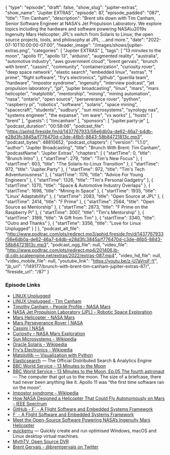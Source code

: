 {
  "type": "episode",
  "draft": false,
  "show_slug": "jupiter-extras",
  "show_name": "Jupiter EXTRAS",
  "episode": 87,
  "episode_padded": "087",
  "title": "Tim Canham",
  "description": "Brent sits down with Tim Canham, Senior Software Engineer at NASA's Jet Propulsion Laboratory. We explore topics including the hardware and software powering NASA\u2019s Ingenuity Mars Helicopter; JPL's switch from Solaris to Linux; the open source projects, tools, and philosophy at JPL, ...and more.",
  "date": "2022-07-10T10:00:00-07:00",
  "header_image": "/images/shows/jupiter-extras.png",
  "categories": [
    "Jupiter EXTRAS"
  ],
  "tags": [
    "13 minutes to the moon",
    "apollo 11",
    "apollo 13",
    "arduino",
    "augmented reality",
    "australia",
    "automotive industry",
    "aws government cloud",
    "brent gervais",
    "brunch with brent",
    "cassini",
    "community",
    "containerization",
    "curiosity rover",
    "deep space network",
    "elastic search",
    "embedded linux",
    "extras",
    "f prime",
    "flight software",
    "fry's electronics",
    "github",
    "guerilla team",
    "hardware",
    "impostor syndrome",
    "ingenuity",
    "interview podcast",
    "jet propulsion laboratory",
    "jpl",
    "jupiter broadcasting",
    "linux",
    "mars",
    "mars helicopter",
    "matplotlib",
    "mentorship",
    "mining",
    "mining automation",
    "nasa",
    "ontario",
    "open source",
    "perseverance rover",
    "python",
    "raspberry pi",
    "robotics",
    "software",
    "solaris",
    "space mining",
    "spacecraft",
    "students",
    "sudbury",
    "sun microsystems",
    "synology nas",
    "systems engineer",
    "the expanse",
    "vm ware",
    "vx works"
  ],
  "hosts": [
    "brent"
  ],
  "guests": [
    "timcanham"
  ],
  "sponsors": [
    "jupiter.party-je"
  ],
  "podcast_duration": "00:58:06",
  "podcast_file": "https://aphid.fireside.fm/d/1437767933/56e6db0a-de62-46a7-b4db-e28d3fc3845a/f776470d-c3de-46b5-8843-58b84721813c.mp3",
  "podcast_bytes": 48810652,
  "podcast_chapters": {
    "version": "1.1.0",
    "author": "Jupiter Broadcasting",
    "title": "Brunch With Brent: Tim Canham",
    "podcastName": "Jupiter Extras",
    "chapters": [
      {
        "startTime": 0,
        "title": "Brunch Intro"
      },
      {
        "startTime": 279,
        "title": "Tim's New Focus"
      },
      {
        "startTime": 603,
        "title": "The Solaris-to-Linux Transition"
      },
      {
        "startTime": 972,
        "title": "Jupiter.Party"
      },
      {
        "startTime": 972,
        "title": "Tim's Tech Adventurousness"
      },
      {
        "startTime": 1176,
        "title": "Advice For Young Engineers"
      },
      {
        "startTime": 1326,
        "title": "Tim's Personal Gadgetry"
      },
      {
        "startTime": 1370,
        "title": "Space & Automotive Industry Overlaps"
      },
      {
        "startTime": 1698,
        "title": "Mining In Space"
      },
      {
        "startTime": 1935,
        "title": "Linux' Adaptability"
      },
      {
        "startTime": 2083,
        "title": "Open Source at JPL"
      },
      {
        "startTime": 2414,
        "title": "F Prime"
      },
      {
        "startTime": 2564,
        "title": "Open Source as Mentorship"
      },
      {
        "startTime": 2873,
        "title": "F Prime on the Raspberry Pi"
      },
      {
        "startTime": 3007,
        "title": "Tim's Mentorship"
      },
      {
        "startTime": 3189,
        "title": "A Gift from Tim"
      },
      {
        "startTime": 3340,
        "title": "Outro and Thanks"
      },
      {
        "startTime": 3356,
        "title": "Love for Linux Unplugged"
      }
    ]
  },
  "podcast_alt_file": "http://www.podtrac.com/pts/redirect.mp3/aphid.fireside.fm/d/1437767933/56e6db0a-de62-46a7-b4db-e28d3fc3845a/f776470d-c3de-46b5-8843-58b84721813c.mp3",
  "podcast_ogg_file": null,
  "video_file": "http://www.podtrac.com/pts/redirect.mp4/201406.jb-dl.cdn.scaleengine.net/extras/2022/extras-087.mp4",
  "video_hd_file": null,
  "video_mobile_file": null,
  "youtube_link": "https://youtu.be/z-U7aVroF-Y",
  "jb_url": "/149177/brunch-with-brent-tim-canham-jupiter-extras-87/",
  "fireside_url": "/87"
}


### Episode Links

  * [LINUX Unplugged](https://linuxunplugged.com/ "LINUX Unplugged")
  * [LINUX Unplugged - Tim Canham](https://linuxunplugged.com/guests/timcanham "LINUX Unplugged - Tim Canham")
  * [Timothy Canham - People Profile - NASA Mars](https://mars.nasa.gov/people/profile/index.cfm?id=23038 "Timothy Canham - People Profile - NASA Mars")
  * [NASA Jet Propulsion Laboratory (JPL) - Robotic Space Exploration](https://www.jpl.nasa.gov/ "NASA Jet Propulsion Laboratory \(JPL\) - Robotic Space Exploration")
  * [Mars Helicopter - NASA Mars](https://mars.nasa.gov/technology/helicopter/#Overview "Mars Helicopter - NASA Mars")
  * [Mars Perseverance Rover | NASA](https://www.nasa.gov/perseverance "Mars Perseverance Rover | NASA")
  * [Cassini | NASA](https://www.nasa.gov/mission_pages/cassini/main/index.html "Cassini | NASA")
  * [Curiosity – NASA Mars Exploration](https://mars.nasa.gov/msl/home/ "Curiosity – NASA Mars Exploration")
  * [Sun Microsystems - Wikipedia](https://en.wikipedia.org/wiki/Sun_Microsystems "Sun Microsystems - Wikipedia")
  * [Oracle Solaris - Wikipedia](https://en.wikipedia.org/wiki/Oracle_Solaris "Oracle Solaris - Wikipedia")
  * [Fry's Electronics - Wikipedia](https://en.wikipedia.org/wiki/Fry%27s_Electronics "Fry's Electronics - Wikipedia")
  * [Matplotlib — Visualization with Python](https://matplotlib.org/ "Matplotlib — Visualization with Python")
  * [Elasticsearch](https://www.elastic.co/elasticsearch/ "Elasticsearch") — The Official Distributed Search & Analytics Engine
  * [BBC World Service - 13 Minutes to the Moon](https://www.bbc.co.uk/programmes/w13xttx2 "BBC World Service - 13 Minutes to the Moon")
  * [BBC World Service - 13 Minutes to the Moon, Ep.05 The fourth astronaut](https://www.bbc.co.uk/programmes/w3csz4dn "BBC World Service - 13 Minutes to the Moon, Ep.05 The fourth astronaut") — The computer that got us to the moon. The size of a briefcase, there had never been anything like it. Apollo 11 was “the first time software ran on the moon”.
  * [Impostor syndrome - Wikipedia](https://en.wikipedia.org/wiki/Impostor_syndrome "Impostor syndrome - Wikipedia")
  * [How NASA Designed a Helicopter That Could Fly Autonomously on Mars - IEEE Spectrum](https://spectrum.ieee.org/nasa-designed-perseverance-helicopter-rover-fly-autonomously-mars "How NASA Designed a Helicopter That Could Fly Autonomously on Mars - IEEE Spectrum")
  * [GitHub - F´ - A Flight Software and Embedded Systems Framework](https://github.com/nasa/fprime "GitHub - F´ - A Flight Software and Embedded Systems Framework")
  * [F´ - A Flight Software and Embedded Systems Framework](https://nasa.github.io/fprime/ "F´ - A Flight Software and Embedded Systems Framework")
  * [Meet the Open-Source Software Powering NASA’s Ingenuity Mars Helicopter](https://www.jpl.nasa.gov/news/meet-the-open-source-software-powering-nasas-ingenuity-mars-helicopter "Meet the Open-Source Software Powering NASA’s Ingenuity Mars Helicopter")
  * [quickemu](https://github.com/quickemu-project/quickemu "quickemu") — Quickly create and run optimised Windows, macOS and Linux desktop virtual machines.
  * [MythTV, Open Source DVR](https://www.mythtv.org/ "MythTV, Open Source DVR")
  * [Brent Gervais - @brentgervais on Twitter](https://twitter.com/brentgervais "Brent Gervais - @brentgervais on Twitter")


